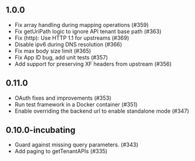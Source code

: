## 1.0.0   
  - Fix array handling during mapping operations (#359)
  - Fix getUriPath logic to ignore API tenant base path (#363)
  - Fix (http): Use HTTP 1.1 for upstreams (#369)
  - Disable ipv6 during DNS resolution (#366)
  - Fix max body size limit (#365)
  - Fix App ID bug, add unit tests (#357)
  - Add support for preserving XF headers from upstream (#356)

## 0.11.0
  - OAuth fixes and improvements (#353)
  - Run test framework in a Docker container (#351)
  - Enable overriding the backend url to enable standalone mode (#347)

## 0.10.0-incubating
  - Guard against missing query parameters. (#343)
  - Add paging to getTenantAPIs (#335)
